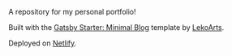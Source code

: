 A repository for my personal portfolio!

Built with the [Gatsby Starter: Minimal Blog](https://github.com/LekoArts/gatsby-starter-minimal-blog) template by [LekoArts](https://www.lekoarts.de/?utm_source=minimal-blog&utm_medium=Starter).

Deployed on [Netlify](https://www.netlify.com/).